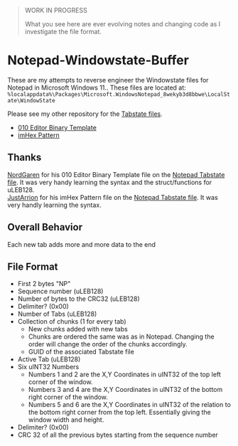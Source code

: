 > WORK IN PROGRESS
>
> What you see here are ever evolving notes and changing code as I investigate the file format.

# Notepad-Windowstate-Buffer

These are my attempts to reverse engineer the Windowstate files for Notepad in Microsoft Windows 11.. These files are located at: `%localappdata%\Packages\Microsoft.WindowsNotepad_8wekyb3d8bbwe\LocalState\WindowState`

Please see my other repository for the [Tabstate files](https://github.com/ogmini/Notepad-Tabstate-Buffer). 

- [010 Editor Binary Template](https://github.com/ogmini/Notepad-Windowstate-Buffer/tree/main/Templates/Notepad-WindowState.bt)
- [imHex Pattern](https://github.com/ogmini/Notepad-Windowstate-Buffer/blob/main/Templates/Notepad-WindowState.hexpat)

## Thanks

[NordGaren](https://github.com/Nordgaren) for his 010 Editor Binary Template file on the [Notepad Tabstate file](https://github.com/Nordgaren/tabstate-util/blob/master/TabState.bt). It was very handy learning the syntax and the struct/functions for uLEB128.     
[JustArrion](https://github.com/JustArion) for his imHex Pattern file on the [Notepad Tabstate file](https://github.com/JustArion/Notepad-Tabs/blob/main/ImHex-Patterns/NotepadTab.hexpat). It was very handly learning the syntax.   

## Overall Behavior

Each new tab adds more and more data to the end

## File Format

 - First 2 bytes "NP"
 - Sequence number (uLEB128)
 - Number of bytes to the CRC32 (uLEB128)
 - Delimiter? (0x00)
 - Number of Tabs (uLEB128)
 - Collection of chunks (1 for every tab)
   - New chunks added with new tabs
   - Chunks are ordered the same was as in Notepad. Changing the order will change the order of the chunks accordingly.
   - GUID of the associated Tabstate file
 - Active Tab (uLEB128)
 - Six uINT32 Numbers
   - Numbers 1 and 2 are the X,Y Coordinates in uINT32 of the top left corner of the window.
   - Numbers 3 and 4 are the X,Y Coordinates in uINT32 of the bottom right corner of the window.
   - Numbers 5 and 6 are the X,Y Coordinates in uINT32 of the relation to the bottom right corner from the top left. Essentially giving the window width and height.
 - Delimiter? (0x00)
 - CRC 32 of all the previous bytes starting from the sequence number




